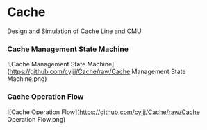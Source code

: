 # Cache
Design and Simulation of Cache Line and CMU
### Cache Management State Machine
![Cache Management State Machine](https://github.com/cyjjj/Cache/raw/Cache Management State Machine.png)
### Cache Operation Flow
![Cache Operation Flow](https://github.com/cyjjj/Cache/raw/Cache Operation Flow.png)

